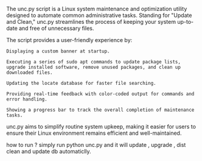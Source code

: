The unc.py script is a Linux system maintenance and optimization utility designed to automate common administrative tasks. Standing for "Update and Clean," unc.py streamlines the process of keeping your system up-to-date and free of unnecessary files.

The script provides a user-friendly experience by:

    Displaying a custom banner at startup.

    Executing a series of sudo apt commands to update package lists, upgrade installed software, remove unused packages, and clean up downloaded files.

    Updating the locate database for faster file searching.

    Providing real-time feedback with color-coded output for commands and error handling.

    Showing a progress bar to track the overall completion of maintenance tasks.

unc.py aims to simplify routine system upkeep, making it easier for users to ensure their Linux environment remains efficient and well-maintained.


how to run ?
simply run python unc.py and it will update , upgrade , dist clean and update db automaticlly. 
